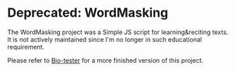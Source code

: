 # Deprecated: WordMasking

The WordMasking project was a Simple JS script for learning&amp;reciting texts. It is not actively maintained since I'm no longer in such educational requirement.

Please refer to [Bio-tester](https://github.com/cdiscrete/biotester) for a more finished version of this project.
